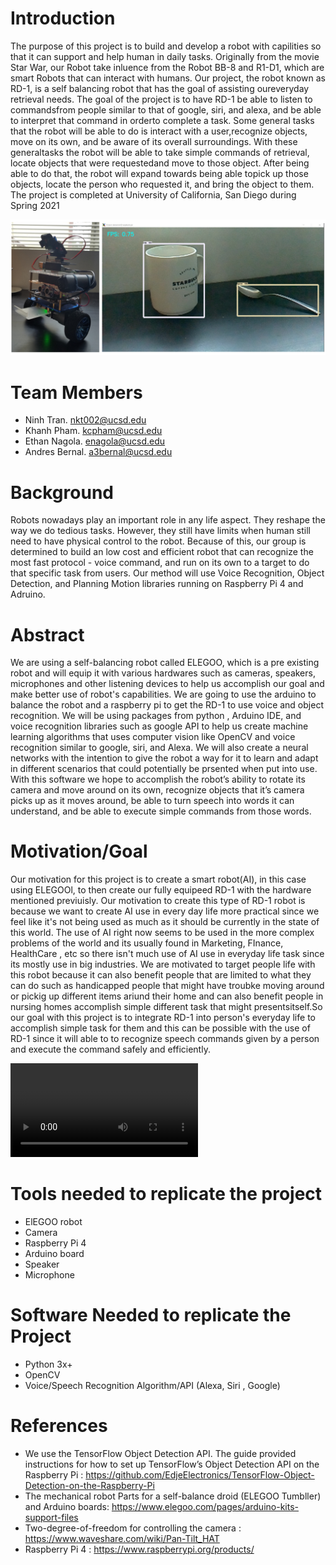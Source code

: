 # Introduction
<p> The purpose of this project is to build and develop a robot with capilities so that it can support and help human in daily tasks. Originally from the movie Star War, our Robot take inluence from the Robot BB-8 and R1-D1, which are smart Robots that can interact with humans. Our project, the robot known as RD-1, is a self balancing robot that has the goal of assisting oureveryday retrieval needs.  The goal of the project is to have RD-1 be able to listen to commandsfrom people similar to that of google, siri, and alexa, and be able to interpret that command in orderto complete a task.   Some general tasks that the robot will be able to do is interact with a user,recognize objects, move on its own, and be aware of its overall surroundings.  With these generaltasks the robot will be able to take simple commands of retrieval, locate objects that were requestedand move to those object.  After being able to do that, the robot will expand towards being able topick up those objects, locate the person who requested it, and bring the object to them. The project is completed at University of California, San Diego during Spring 2021   </p>

<p align="center">
  <img src="Photos/rd1_m.png">
</p>


# Team Members
- Ninh Tran. nkt002@ucsd.edu
- Khanh Pham. kcpham@ucsd.edu
- Ethan Nagola. enagola@ucsd.edu
- Andres Bernal. a3bernal@ucsd.edu


# Background
<p> Robots nowadays play an important role in any life aspect. They reshape the way we do tedious tasks. However, they still have limits when human still need to have physical control to the robot. Because of this, our group is determined to build an low cost and efficient robot that can recognize the most fast protocol - voice command, and run on its own to a target to do that specific task from users. Our method will use Voice Recognition, Object Detection, and Planning Motion libraries running on Raspberry Pi 4 and Adruino.</p>


# Abstract
We are using a self-balancing robot called ELEGOO, which is a pre existing robot and will equip it with various hardwares such as  cameras, speakers, microphones and other listening devices to help us accomplish our goal and make better use of robot's capabilities. We are going to use the arduino to balance the robot and a raspberry pi to get the RD-1 to use voice and object recognition. We will be using packages from python , Arduino IDE, and voice recognition libraries  such as google API to help us create machine learning algorithms that uses computer vision like OpenCV and voice recognition similar to google, siri, and Alexa. We will also create a neural networks with the intention to give the robot a way for it to learn and adapt in different scenarios that could potentially be prsented when put into use. With this software we hope to accomplish the robot’s ability to rotate its camera and move around on its own, recognize objects that it’s camera picks up as it moves around, be able to turn speech into words it can understand, and be able to execute simple commands from those words.

# Motivation/Goal

Our motivation for this project is to create a smart robot(AI), in this case using ELEGOOl, to then create our fully equipeed RD-1 with the hardware mentioned previuisly. Our motivation to create this type of RD-1 robot is because we want to create AI use in every day life more practical since we feel like it's not being used as much as it should be currently in the state of this world. The use of AI right now seems to be used in the more complex problems of the world and its usually found in Marketing, FInance, HealthCare , etc so there isn't much use of AI use in everyday life task since its mostly use in big industries. We are motivated to target people life with this robot because it can also benefit people that are limited to what they can do such as handicapped people that might have troubke moving around or pickig up different items ariund their home and can also benefit people in nursing homes accomplish simple different task that might presentsitself.So our goal with this project is to integrate  RD-1 into person's everyday life to accomplish simple task for them and this can be possible with the use of RD-1 since it will able to to recognize speech commands given by a person and execute the command safely and efficiently. 


<video controls>
  <source src="Videos/rd1.mp4" type="video/mp4">
</video>


# Tools needed to replicate the project
 - ElEGOO robot 
 - Camera
 - Raspberry Pi 4
 - Arduino board
 - Speaker 
 - Microphone

# Software Needed to replicate the Project
 - Python 3x+
 - OpenCV
 - Voice/Speech Recognition Algorithm/API (Alexa, Siri , Google)





# References
- We use the TensorFlow Object Detection API. The guide provided instructions for how to set up TensorFlow’s Object Detection API on the Raspberry Pi :  https://github.com/EdjeElectronics/TensorFlow-Object-Detection-on-the-Raspberry-Pi
- The mechanical robot Parts for a self-balance droid (ELEGOO Tumbller) and Arduino boards: https://www.elegoo.com/pages/arduino-kits-support-files
- Two-degree-of-freedom for controlling the camera : https://www.waveshare.com/wiki/Pan-Tilt_HAT
- Raspberry Pi 4 : https://www.raspberrypi.org/products/

